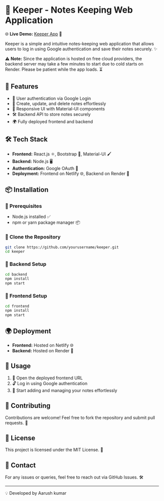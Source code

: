 # 📝 Keeper - Notes Keeping Web Application

🌐 **Live Demo:** [Keeper App](https://mynoteskeeper.netlify.app/) 🚀

Keeper is a simple and intuitive notes-keeping web application that allows users to log in using Google authentication and save their notes securely. ✨

⚠️ **Note:** Since the application is hosted on free cloud providers, the backend server may take a few minutes to start due to cold starts on Render. Please be patient while the app loads. ⏳

## 🚀 Features
- 🔐 User authentication via Google Login
- 📝 Create, update, and delete notes effortlessly
- 🎨 Responsive UI with Material-UI components
- 🛠️ Backend API to store notes securely
- 🌍 Fully deployed frontend and backend

## 🛠️ Tech Stack
- **Frontend:** React.js ⚛️, Bootstrap 🎨, Material-UI 🖌️
- **Backend:** Node.js 🖥️
- **Authentication:** Google OAuth 🔑
- **Deployment:** Frontend on Netlify 🌐, Backend on Render 🚀

## 📦 Installation
### 🔹 Prerequisites
- Node.js installed ✅
- npm or yarn package manager 📦

### 🔹 Clone the Repository
```sh
git clone https://github.com/yourusername/keeper.git
cd keeper
```

### 🔹 Backend Setup
```sh
cd backend
npm install
npm start
```

### 🔹 Frontend Setup
```sh
cd frontend
npm install
npm start
```

## 🌍 Deployment
- **Frontend:** Hosted on Netlify 🌐
- **Backend:** Hosted on Render 🚀

## 🎯 Usage
1. 🔑 Open the deployed frontend URL
2. 🔓 Log in using Google authentication
3. 📝 Start adding and managing your notes effortlessly

## 🤝 Contributing
Contributions are welcome! Feel free to fork the repository and submit pull requests. 🚀

## 📜 License
This project is licensed under the MIT License. 📄

## 📧 Contact
For any issues or queries, feel free to reach out via GitHub Issues. 🛠️

---
💡 Developed by Aarush kumar

